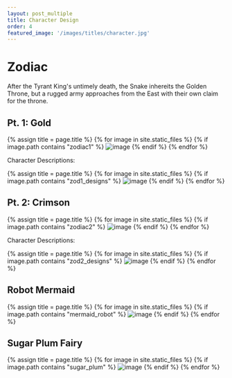 ```yaml
---
layout: post_multiple
title: Character Design
order: 4
featured_image: '/images/titles/character.jpg'
---
```


# Zodiac
After the Tyrant King's untimely death, the Snake inhereits the Golden Throne, but a rugged army approaches from the East with their own claim for the throne. 

## Pt. 1: Gold

<div class="gallery" data-columns="2">
		{% assign title = page.title %}
		{% for image in site.static_files %}
			{% if image.path contains "zodiac1" %}
				<img src="{{ site.baseurl }}{{ image.path }}" alt="image" />
			{% endif %}
		{% endfor %}
</div>

Character Descriptions:
<div class="gallery" data-columns="3">
		{% assign title = page.title %}
		{% for image in site.static_files %}
			{% if image.path contains "zod1_designs" %}
				<img src="{{ site.baseurl }}{{ image.path }}" alt="image" />
			{% endif %}
		{% endfor %}
</div>


## Pt. 2: Crimson

<div class="gallery" data-columns="2">
		{% assign title = page.title %}
		{% for image in site.static_files %}
			{% if image.path contains "zodiac2" %}
				<img src="{{ site.baseurl }}{{ image.path }}" alt="image" />
			{% endif %}
		{% endfor %}
</div>

Character Descriptions:
<div class="gallery" data-columns="3">
		{% assign title = page.title %}
		{% for image in site.static_files %}
			{% if image.path contains "zod2_designs" %}
				<img src="{{ site.baseurl }}{{ image.path }}" alt="image" />
			{% endif %}
		{% endfor %}
</div>

## Robot Mermaid

<div class="gallery" data-columns="2">
		{% assign title = page.title %}
		{% for image in site.static_files %}
			{% if image.path contains "mermaid_robot" %}
				<img src="{{ site.baseurl }}{{ image.path }}" alt="image" />
			{% endif %}
		{% endfor %}
</div>

## Sugar Plum Fairy

<div class="gallery" data-columns="2">
		{% assign title = page.title %}
		{% for image in site.static_files %}
			{% if image.path contains "sugar_plum" %}
				<img src="{{ site.baseurl }}{{ image.path }}" alt="image" />
			{% endif %}
		{% endfor %}
</div>

<!-- 
## Ten Boom 

<div class="gallery" data-columns="2">
		{% assign title = page.title %}
		{% for image in site.static_files %}
			{% if image.path contains "ten_boom" %}
				<img src="{{ site.baseurl }}{{ image.path }}" alt="image" />
			{% endif %}
		{% endfor %}
</div> -->

